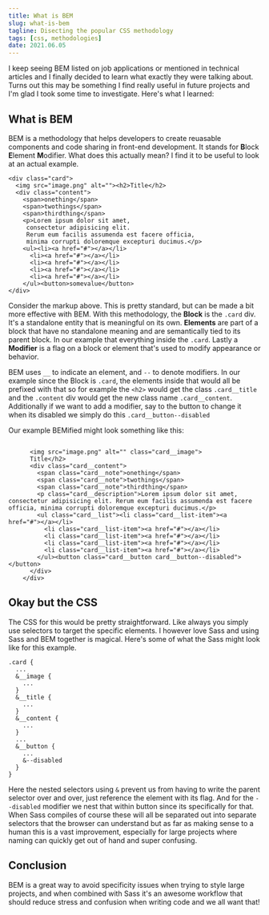 ```yaml
---
title: What is BEM
slug: what-is-bem
tagline: Disecting the popular CSS methodology
tags: [css, methodologies]
date: 2021.06.05
---
```


I keep seeing BEM listed on job applications or mentioned in technical articles and I finally decided to learn what exactly they were talking about. Turns out this may be something I find really useful in future projects and I'm glad I took some time to investigate. Here's what I learned:

## **What is BEM**

BEM is a methodology that helps developers to create reuasable components and code sharing in front-end development. It stands for **B**lock **E**lement **M**odifier. What does this actually mean? I find it to be useful to look at an actual example.

```
<div class="card">
  <img src="image.png" alt=""><h2>Title</h2>
  <div class="content">
    <span>onething</span>
    <span>twothings</span>
    <span>thirdthing</span>
    <p>Lorem ipsum dolor sit amet,
     consectetur adipisicing elit.
     Rerum eum facilis assumenda est facere officia,
     minima corrupti doloremque excepturi ducimus.</p>
    <ul><li><a href="#"></a></li>
      <li><a href="#"></a></li>
      <li><a href="#"></a></li>
      <li><a href="#"></a></li>
      <li><a href="#"></a></li>
    </ul><button>somevalue</button>
</div>
```
Consider the markup above. This is pretty standard, but can be made a bit more effective with BEM. With this methodology, the **Block** is the `.card` div. It's a standalone entity that is meaningful on its own. **Elements** are part of a block that have no standalone meaning and are semantically tied to its parent block. In our example that everything inside the `.card`. Lastly a **Modifier** is a flag on a block or element that's used to modify appearance or behavior.

BEM uses `__` to indicate an element, and `--` to denote modifiers. In our example since the Block is `.card`, the elements inside that would all be prefixed with that so for example the `<h2>` would get the class `.card__title` and the `.content` div would get the new class name `.card__content`. Additionally if we want to add a modifier, say to the button to change it when its disabled we simply do this `.card__button--disabled`

Our example BEMified might look something like this:

```

      <img src="image.png" alt="" class="card__image">
      Title</h2>
      <div class="card__content">
        <span class="card__note">onething</span>
        <span class="card__note">twothings</span>
        <span class="card__note">thirdthing</span>
        <p class="card__description">Lorem ipsum dolor sit amet, consectetur adipisicing elit. Rerum eum facilis assumenda est facere officia, minima corrupti doloremque excepturi ducimus.</p>
        <ul class="card__list"><li class="card__list-item"><a href="#"></a></li>
          <li class="card__list-item"><a href="#"></a></li>
          <li class="card__list-item"><a href="#"></a></li>
          <li class="card__list-item"><a href="#"></a></li>
          <li class="card__list-item"><a href="#"></a></li>
        </ul><button class="card__button card__button--disabled"></button>
      </div>
    </div>
```

## **Okay but the CSS**

The CSS for this would be pretty straightforward. Like always you simply use selectors to target the specific elements. I however love Sass and using Sass and BEM together is magical. Here's some of what the Sass might look like for this example.

```
.card {
  ...
  &__image {
    ...
  }
  &__title {
    ...
  }
  &__content {
    ...
  }
  ...
  &__button {
    ...
    &--disabled
  }
}
```

Here the nested selectors using `&` prevent us from having to write the parent selector over and over, just reference the element with its flag. And for the `--disabled` modifier we nest that within button since its specifically for that. When Sass compiles of course these will all be separated out into separate selectors that the browser can understand but as far as making sense to a human this is a vast improvement, especially for large projects where naming can quickly get out of hand and super confusing.

## **Conclusion**

BEM is a great way to avoid specificity issues when trying to style large projects, and when combined with Sass it's an awesome workflow that should reduce stress and confusion when writing code and we all want that!